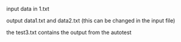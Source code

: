 input data in 1.txt

output data1.txt and data2.txt (this can be changed in the input file)

the test3.txt contains the output from the autotest